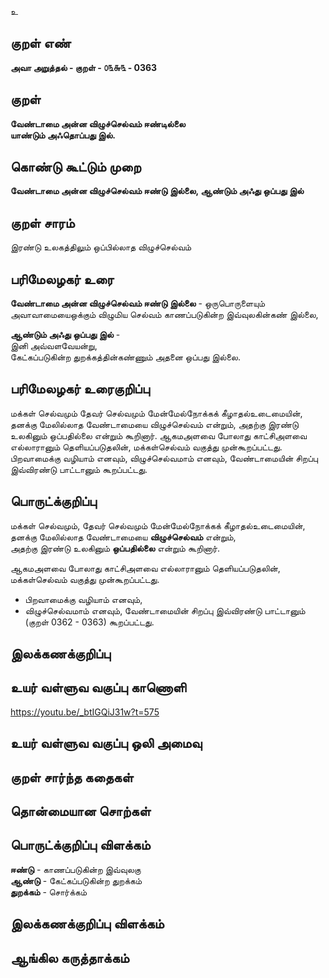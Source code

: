 உ

## குறள் எண் 

**அவா அறுத்தல் - குறள் - ௦௩௬௩ - 0363**  

## குறள் 

**வேண்டாமை அன்ன விழுச்செல்வம் ஈண்டில்லை  
யாண்டும் அஃதொப்பது இல்.**

## கொண்டு கூட்டும் முறை

**வேண்டாமை அன்ன விழுச்செல்வம் ஈண்டு இல்லை, ஆண்டும் அஃது ஒப்பது இல்**

## குறள் சாரம் 

இரண்டு உலகத்திலும் ஒப்பில்லாத விழுச்செல்வம்   

## பரிமேலழகர் உரை

**வேண்டாமை அன்ன விழுச்செல்வம் ஈண்டு இல்லை** - ஒருபொருளையும் அவாவாமையைஒக்கும் விழுமிய செல்வம் காணப்படுகின்ற இவ்வுலகின்கண் இல்லை,  

**ஆண்டும் அஃது ஒப்பது இல்** -  
இனி அவ்வளவேயன்று,  
கேட்கப்படுகின்ற துறக்கத்தின்கண்ணும் அதனை ஒப்பது இல்லை.  

## பரிமேலழகர் உரைகுறிப்பு   

மக்கள் செல்வமும் தேவர் செல்வமும் மேன்மேல்நோக்கக் கீழாதல்உடைமையின், தனக்கு மேலில்லாத வேண்டாமையை விழுச்செல்வம் என்றும், அதற்கு இரண்டு உலகினும் ஒப்பதில்லை என்றும் கூறினார். ஆகமஅளவை போலாது காட்சிஅளவை எல்லாரானும் தெளியப்படுதலின், மக்கள்செல்வம் வகுத்து முன்கூறப்பட்டது. பிறவாமைக்கு வழியாம் எனவும், விழுச்செல்வமாம் எனவும், வேண்டாமையின் சிறப்பு இவ்விரண்டு பாட்டானும் கூறப்பட்டது.   

## பொருட்க்குறிப்பு 

மக்கள் செல்வமும், தேவர் செல்வமும் மேன்மேல்நோக்கக் கீழாதல்உடைமையின்,   
தனக்கு மேலில்லாத வேண்டாமையை **விழுச்செல்வம்** என்றும்,   
அதற்கு இரண்டு உலகினும் **ஒப்பதில்லை** என்றும் கூறினார்.  

ஆகமஅளவை போலாது காட்சிஅளவை எல்லாரானும் தெளியப்படுதலின், மக்கள்செல்வம் வகுத்து முன்கூறப்பட்டது.  

* பிறவாமைக்கு வழியாம் எனவும்,    
* விழுச்செல்வமாம் எனவும், வேண்டாமையின் சிறப்பு இவ்விரண்டு பாட்டானும் (குறள் 0362 - 0363)  கூறப்பட்டது.   

## இலக்கணக்குறிப்பு  


## உயர் வள்ளுவ வகுப்பு காணொளி

https://youtu.be/_btIGQiJ31w?t=575

## உயர் வள்ளுவ வகுப்பு ஒலி அமைவு 

 
## குறள் சார்ந்த கதைகள் 


## தொன்மையான சொற்கள்


## பொருட்க்குறிப்பு விளக்கம்

**ஈண்டு** - காணப்படுகின்ற இவ்வுலகு   
**ஆண்டு** - கேட்கப்படுகின்ற துறக்கம்    
**துறக்கம்** - சொர்க்கம்   

## இலக்கணக்குறிப்பு விளக்கம்


## ஆங்கில கருத்தாக்கம் 


